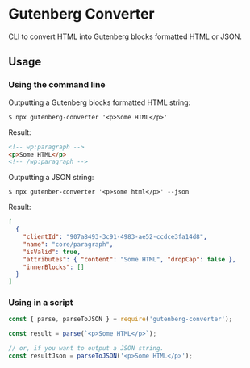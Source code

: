 # Gutenberg Converter
CLI to convert HTML into Gutenberg blocks formatted HTML or JSON.

## Usage
### Using the command line

Outputting a Gutenberg blocks formatted HTML string:

```shell
$ npx gutenberg-converter '<p>Some HTML</p>'
```

Result:

```html
<!-- wp:paragraph -->
<p>Some HTML</p>
<!-- /wp:paragraph -->
```

Outputting a JSON string:

```shell
$ npx gutenber-converter '<p>some html</p>' --json
```

Result:

```json
[
  {
    "clientId": "907a8493-3c91-4983-ae52-ccdce3fa14d8",
    "name": "core/paragraph",
    "isValid": true,
    "attributes": { "content": "Some HTML", "dropCap": false },
    "innerBlocks": []
  }
]
```

### Using in a script
```javascript
const { parse, parseToJSON } = require('gutenberg-converter');

const result = parse(`<p>Some HTML</p>`);

// or, if you want to output a JSON string.
const resultJson = parseToJSON('<p>Some HTML</p>');

```
